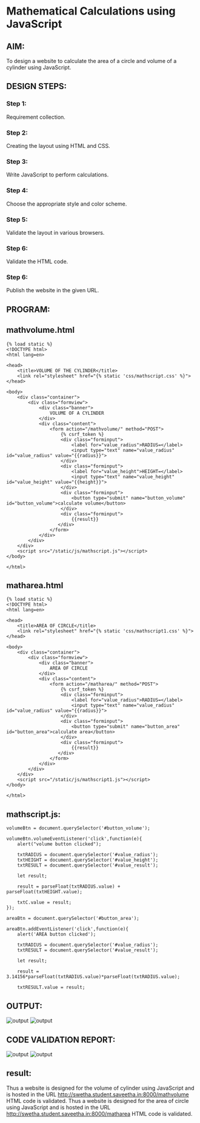 # Mathematical Calculations using JavaScript
## AIM:
To design a website to calculate the area of a circle and volume of a cylinder using JavaScript.

## DESIGN STEPS:
### Step 1: 
Requirement collection.
### Step 2:
Creating the layout using HTML and CSS.
### Step 3:
Write JavaScript to perform calculations.
### Step 4:
Choose the appropriate style and color scheme.
### Step 5:
Validate the layout in various browsers.
### Step 6:
Validate the HTML code.
### Step 6:
Publish the website in the given URL.


## PROGRAM:

## mathvolume.html
```
{% load static %}
<!DOCTYPE html>
<html lang=en>

<head>
    <title>VOLUME OF THE CYLINDER</title>
    <link rel="stylesheet" href="{% static 'css/mathscript.css' %}">
</head>

<body>
    <div class="container">
        <div class="formview">
            <div class="banner">
                VOLUME OF A CYLINDER
            </div>
            <div class="content">
                <form action="/mathvolume/" method="POST">
                    {% csrf_token %}
                    <div class="forminput">
                        <label for="value_radius">RADIUS=</label>
                        <input type="text" name="value_radius" id="value_radius" value="{{radius}}">
                    </div>
                    <div class="forminput">
                        <label for="value_height">HEIGHT=</label>
                        <input type="text" name="value_height" id="value_height" value="{{height}}">
                    </div>
                    <div class="forminput">
                        <button type="submit" name="button_volume" id="button_volume">calculate volume</button>
                    </div>
                    <div class="forminput">
                        {{result}}
                   </div>
                </form>
            </div>
        </div>
    </div>
    <script src="/static/js/mathscript.js"></script>
</body>

</html>
```
## matharea.html
```
{% load static %}
<!DOCTYPE html>
<html lang=en>

<head>
    <title>AREA OF CIRCLE</title>
    <link rel="stylesheet" href="{% static 'css/mathscript1.css' %}">
</head>

<body>
    <div class="container">
        <div class="formview">
            <div class="banner">
                AREA OF CIRCLE
            </div>
            <div class="content">
                <form action="/matharea/" method="POST">
                    {% csrf_token %}
                    <div class="forminput">
                        <label for="value_radius">RADIUS=</label>
                        <input type="text" name="value_radius" id="value_radius" value="{{radius}}">
                    </div>
                    <div class="forminput">
                        <button type="submit" name="button_area" id="button_area">calculate area</button>
                    </div>
                    <div class="forminput">
                        {{result}}
                   </div>
                </form>
            </div>
        </div>
    </div>
    <script src="/static/js/mathscript1.js"></script>
</body>

</html>
```
## mathscript.js:
```
volumeBtn = document.querySelector('#button_volume');

volumeBtn.volumeEventListener('click',function(e){
    alert("volume button clicked");

    txtRADIUS = document.querySelector('#value_radius');
    txtHEIGHT = document.querySelector('#value_height');
    txtRESULT = document.querySelector('#value_result');
     
    let result;

    result = parseFloat(txtRADIUS.value) + parseFloat(txtHEIGHT.value);

    txtC.value = result;
});

areaBtn = document.querySelector('#button_area');

areaBtn.addEventListener('click',function(e){
    alert('AREA button clicked');

    txtRADIUS = document.querySelector('#value_radius');
    txtRESULT = document.querySelector('#value_result');

    let result;

    result = 3.14156*parseFloat(txtRADIUS.value)*parseFloat(txtRADIUS.value);

    txtRESULT.value = result;
```

## OUTPUT:
![output](./static/imgage/volumeoutput.jpg)
![output](./static/image/radiusoutput.jpg)



## CODE VALIDATION REPORT:
![output](./static/image/mathvolume.jpg)
![output](./static/image/matharea.jpg)

## result:
Thus a website is designed for the volume of cylinder using JavaScript and is hosted in the URL http://swetha.student.saveetha.in:8000/mathvolume  HTML code is validated.
Thus a website is designed for the area of circle using JavaScript and is hosted in the URL http://swetha.student.saveetha.in:8000/matharea HTML code is validated.